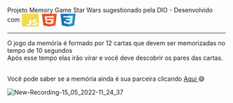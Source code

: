 Projeto Memory Game Star Wars sugestionado pela DIO - 
Desenvolvido com   <img align="center" alt="Pamela-Js" height="30" width="40" src="https://raw.githubusercontent.com/devicons/devicon/master/icons/javascript/javascript-plain.svg"> <img align="center" alt="Pamela-HTML" height="30" width="40" src="https://raw.githubusercontent.com/devicons/devicon/master/icons/html5/html5-original.svg"> <img align="center" alt="Pamela-CSS" height="30" width="40" src="https://raw.githubusercontent.com/devicons/devicon/master/icons/css3/css3-original.svg">

<hr>

O jogo da memória é formado por 12 cartas que devem ser memorizadas no tempo de 10 segundos <br>
Após esse tempo elas irão virar e você deve descobrir os pares das cartas. 

<br>Você pode saber se a memória ainda é sua parceira clicando <a href="https://pamelamarinho.github.io/memory-game/" target="_blank"> Aqui </a> 😅

![New-Recording-15_05_2022-11_24_37](https://user-images.githubusercontent.com/40448360/168478056-2e1f37b6-3fc5-488e-b87b-8e5e1b0de3dc.gif)
